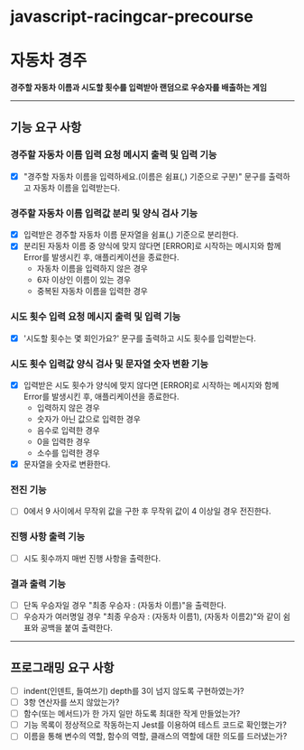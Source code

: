 # javascript-racingcar-precourse

# 자동차 경주

**경주할 자동차 이름과 시도할 횟수를 입력받아 랜덤으로 우승자를 배출하는 게임**

---

## 기능 요구 사항

### 경주할 자동차 이름 입력 요청 메시지 출력 및 입력 기능

- [x] "경주할 자동차 이름을 입력하세요.(이름은 쉼표(,) 기준으로 구분)" 문구를 출력하고 자동차 이름을 입력받는다.

### 경주할 자동차 이름 입력값 분리 및 양식 검사 기능

- [x] 입력받은 경주할 자동차 이름 문자열을 쉼표(,) 기준으로 분리한다.
- [x] 분리된 자동차 이름 중 양식에 맞지 않다면 [ERROR]로 시작하는 메시지와 함께 Error를 발생시킨 후, 애플리케이션을 종료한다.
  - 자동차 이름을 입력하지 않은 경우
  - 6자 이상인 이름이 있는 경우
  - 중복된 자동차 이름을 입력한 경우

### 시도 횟수 입력 요청 메시지 출력 및 입력 기능

- [x] '시도할 횟수는 몇 회인가요?' 문구를 출력하고 시도 횟수를 입력받는다.

### 시도 횟수 입력값 양식 검사 및 문자열 숫자 변환 기능

- [x] 입력받은 시도 횟수가 양식에 맞지 않다면 [ERROR]로 시작하는 메시지와 함께 Error를 발생시킨 후, 애플리케이션을 종료한다.
  - 입력하지 않은 경우
  - 숫자가 아닌 값으로 입력한 경우
  - 음수로 입력한 경우
  - 0을 입력한 경우
  - 소수를 입력한 경우
- [x] 문자열을 숫자로 변환한다.

### 전진 기능

- [ ] 0에서 9 사이에서 무작위 값을 구한 후 무작위 값이 4 이상일 경우 전진한다.

### 진행 사항 출력 기능

- [ ] 시도 횟수까지 매번 진행 사항을 출력한다.

### 결과 출력 기능

- [ ] 단독 우승자일 경우 "최종 우승자 : (자동차 이름)"을 출력한다.
- [ ] 우승자가 여러명일 경우 "최종 우승자 : (자동차 이름1), (자동차 이름2)"와 같이 쉼표와 공백을 붙여 출력한다.

---

## 프로그래밍 요구 사항

- [ ] indent(인덴트, 들여쓰기) depth를 3이 넘지 않도록 구현하였는가?
- [ ] 3항 연산자를 쓰지 않았는가?
- [ ] 함수(또는 메서드)가 한 가지 일만 하도록 최대한 작게 만들었는가?
- [ ] 기능 목록이 정상적으로 작동하는지 Jest를 이용하여 테스트 코드로 확인했는가?
- [ ] 이름을 통해 변수의 역할, 함수의 역할, 클래스의 역할에 대한 의도를 드러냈는가?
